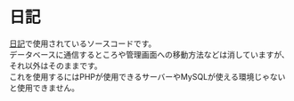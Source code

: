 # 日記
[日記](https://diary.piennu777.jp/)で使用されているソースコードです。  
データベースに通信するところや管理画面への移動方法などは消していますが、それ以外はそのままです。  
これを使用するにはPHPが使用できるサーバーやMySQLが使える環境じゃないと使用できません。
